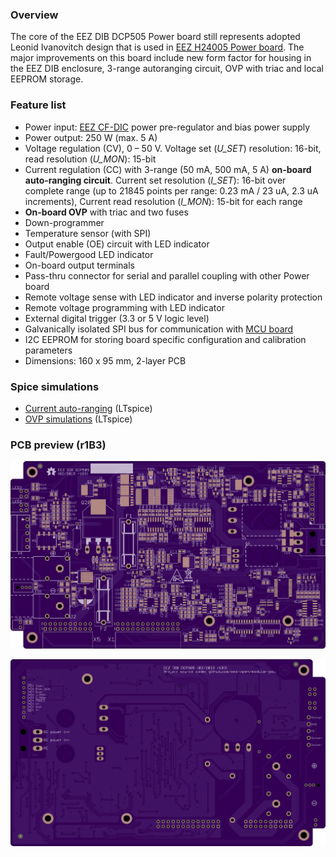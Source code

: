 ### Overview

The core of the EEZ DIB DCP505 Power board still represents adopted Leonid Ivanovitch design that is used in [EEZ H24005 Power board](https://github.com/eez-open/psu-hw/tree/master/Power%20board). The major improvements on this board include new form factor for housing in the EEZ DIB enclosure, 3-range autoranging circuit, OVP with triac and local EEPROM storage. 

### Feature list
- Power input: [EEZ CF-DIC]((https://github.com/eez-open/CF-DIC)_) power pre-regulator and bias power supply
- Power output: 250 W (max. 5 A)
- Voltage regulation (CV), 0 – 50 V. Voltage set (_U_SET_) resolution: 16-bit, read resolution (_U_MON_): 15-bit
- Current regulation (CC) with 3-range (50 mA, 500 mA, 5 A) **on-board auto-ranging circuit**. Current set resolution (_I_SET_): 16-bit over complete range (up to 21845 points per range: 0.23 mA / 23 uA, 2.3 uA increments), Current read resolution (_I_MON_): 15-bit for each range
- **On-board OVP** with triac and two fuses
- Down-programmer
- Temperature sensor (with SPI)
- Output enable (OE) circuit with LED indicator
- Fault/Powergood LED indicator
- On-board output terminals
- Pass-thru connector for serial and parallel coupling with other Power board
- Remote voltage sense with LED indicator and inverse polarity protection
- Remote voltage programming with LED indicator
- External digital trigger (3.3 or 5 V logic level)
- Galvanically isolated SPI bus for communication with [MCU board](https://github.com/eez-open/modular-psu/tree/master/mcu)
- I2C EEPROM for storing board specific configuration and calibration parameters
- Dimensions: 160 x 95 mm, 2-layer PCB

### Spice simulations

- [Current auto-ranging](https://github.com/eez-open/modular-psu/tree/master/dcp505/Spice/Auto-ranging) (LTspice)
- [OVP simulations](https://github.com/eez-open/modular-psu/tree/master/dcp505/Spice/OVP) (LTspice)

### PCB preview (r1B3)

![Top side](Images/EEZ_DIB_DCP505_PCB_top.png)

![Bottom side](Images/EEZ_DIB_DCP505_PCB_bottom.png)
